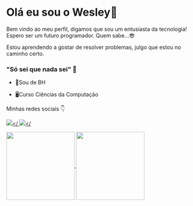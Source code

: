 

# Olá eu sou o Wesley👋

Bem vindo ao meu perfil, digamos que sou um entusiasta da tecnologia! Espero ser um futuro programador. Quem sabe...😎

Estou aprendendo a gostar de resolver problemas, julgo que estou no caminho certo. 


### "Só sei que nada sei" 🤔

- 📍Sou de BH

- 🖥️Curso Ciências da Computação

Minhas redes sociais 👇

  <a href="https://www.instagram.com/wesleyspilar/" target="_blank"><img src="https://img.shields.io/badge/-Instagram-%23E4405F?style=for-the-badge&logo=instagram&logoColor=white" target="_blank"></
  <a href="https://www.instagram.com/wesleyspilar/" target="_blank"><img src="https://img.shields.io/badge/-Instagram-%23E4405F?style=for-the-badge&logo=instagram&logoColor=white" target="_blank"></
<div>
  <a href="https://github.com/wesley-filipe">
    <img height="180em"   align="center" src="https://github-readme-stats.vercel.app/api?username=wesley-filipe&show_icons=true&theme=jolly&include_all_commits=true&count_private=true"/>
  <img height="180em"  align="center" src="https://github-readme-stats.vercel.app/api/top-langs/?username=ellen2121&&layout=compact&hide=shell&theme=jolly"/>
 <br>
<div  align="center"> 
</div>
 
 



